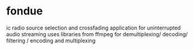 # fondue
ic radio source selection and crossfading application for uninterrupted audio streaming
uses libraries from ffmpeg for demultiplexing/ decoding/ filtering / encoding and multiplexing
